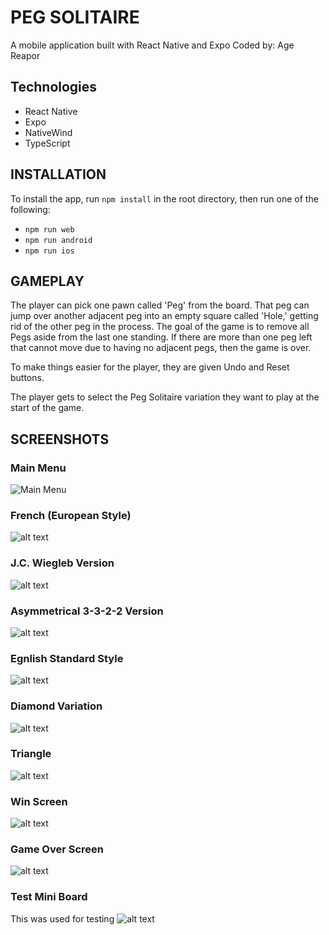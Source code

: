 # PEG SOLITAIRE

A mobile application built with React Native and Expo
Coded by: Age Reapor

## Technologies

- React Native
- Expo
- NativeWind
- TypeScript

## INSTALLATION

To install the app, run `npm install` in the root directory, then run one of the following:

- `npm run web`
- `npm run android`
- `npm run ios`

## GAMEPLAY

The player can pick one pawn called 'Peg' from the board. That peg can jump over another adjacent peg into an empty square called 'Hole,' getting rid of the other peg in the process. The goal of the game is to remove all Pegs aside from the last one standing. If there are more than one peg left that cannot move due to having no adjacent pegs, then the game is over.

To make things easier for the player, they are given Undo and Reset buttons.

The player gets to select the Peg Solitaire variation they want to play at the start of the game.

## SCREENSHOTS

### Main Menu

![Main Menu](screenshots/MainMenu.png)

### French (European Style)

![alt text](screenshots/French.png)

### J.C. Wiegleb Version

![alt text](screenshots/Wiegleb.png)

### Asymmetrical 3-3-2-2 Version

![alt text](screenshots/Asymm.png)

### Egnlish Standard Style

![alt text](screenshots/English.png)

### Diamond Variation

![alt text](screenshots/Diamond.png)

### Triangle

![alt text](screenshots/Triangle.png)

### Win Screen

![alt text](screenshots/Win.png)

### Game Over Screen

![alt text](screenshots/Lose.png)

### Test Mini Board

This was used for testing
![alt text](screenshots/Test.png)
